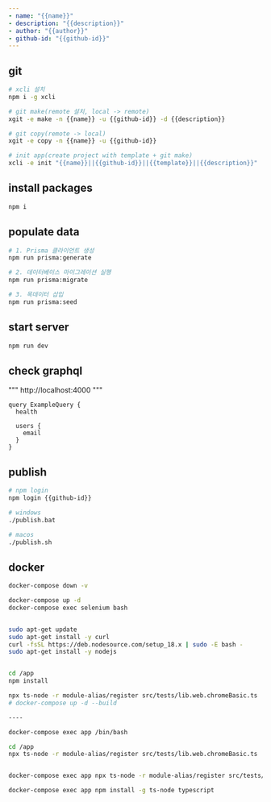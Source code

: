 ```yaml
---
- name: "{{name}}"
- description: "{{description}}"
- author: "{{author}}"
- github-id: "{{github-id}}"
---
```



## git

```sh
# xcli 설치
npm i -g xcli

# git make(remote 설치, local -> remote)
xgit -e make -n {{name}} -u {{github-id}} -d {{description}}

# git copy(remote -> local)
xgit -e copy -n {{name}} -u {{github-id}}

# init app(create project with template + git make)
xcli -e init "{{name}}||{{github-id}}||{{template}}||{{description}}"
```

## install packages

```sh
npm i
```

## populate data

```sh
# 1. Prisma 클라이언트 생성
npm run prisma:generate

# 2. 데이터베이스 마이그레이션 실행
npm run prisma:migrate

# 3. 목데이터 삽입
npm run prisma:seed
```

## start server

```sh
npm run dev
```

## check graphql

"""
http://localhost:4000
"""

```gql
query ExampleQuery {
  health

  users {
    email
  }
}
```

## publish

```sh
# npm login
npm login {{github-id}}

# windows
./publish.bat

# macos
./publish.sh
```


## docker

```sh
docker-compose down -v

docker-compose up -d
docker-compose exec selenium bash


sudo apt-get update
sudo apt-get install -y curl
curl -fsSL https://deb.nodesource.com/setup_18.x | sudo -E bash -
sudo apt-get install -y nodejs


cd /app
npm install

npx ts-node -r module-alias/register src/tests/lib.web.chromeBasic.ts
# docker-compose up -d --build

----

docker-compose exec app /bin/bash

cd /app
npx ts-node -r module-alias/register src/tests/lib.web.chromeBasic.ts


docker-compose exec app npx ts-node -r module-alias/register src/tests/lib.web.chromeBasic.ts

docker-compose exec app npm install -g ts-node typescript
```



